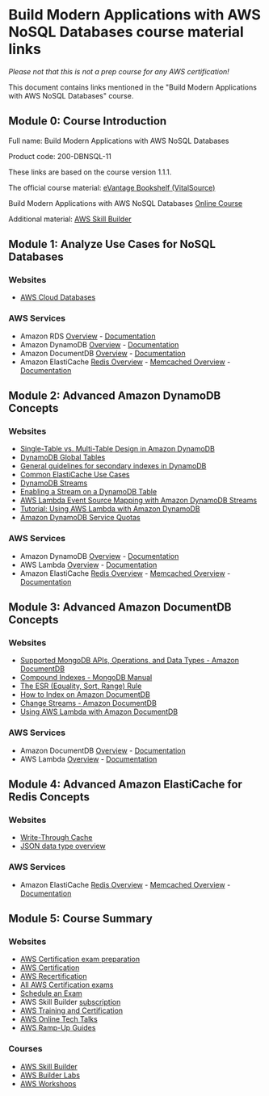 # Build Modern Applications with AWS NoSQL Databases course material links

_Please not that this is not a prep course for any AWS certification!_

This document contains links mentioned in the "Build Modern Applications with AWS NoSQL Databases" course.

## Module 0: Course Introduction

Full name: Build Modern Applications with AWS NoSQL Databases

Product code: 200-DBNSQL-11

These links are based on the course version 1.1.1.

The official course material: [eVantage Bookshelf (VitalSource)](https://evantage.gilmoreglobal.com)

Build Modern Applications with AWS NoSQL Databases [Online Course](https://explore.skillbuilder.aws/learn/course/internal/view/elearning/19509/digital-classroom-build-modern-applications-with-aws-nosql-databases)

Additional material: [AWS Skill Builder](https://skillbuilder.aws/search?searchText=Build+Modern+Applications+with+AWS+NoSQL+Databases+&page=1)

## Module 1: Analyze Use Cases for NoSQL Databases

### Websites

- [AWS Cloud Databases](https://aws.amazon.com/products/databases/)

### AWS Services

- Amazon RDS [Overview](https://aws.amazon.com/documentation-overview/relational-database-service/) - [Documentation](https://docs.aws.amazon.com/rds/)
- Amazon DynamoDB [Overview](https://aws.amazon.com/documentation-overview/dynamodb/) - [Documentation](https://docs.aws.amazon.com/dynamodb)
- Amazon DocumentDB [Overview](https://aws.amazon.com/documentation-overview/documentdb/) - [Documentation](https://docs.aws.amazon.com/documentdb/)
- Amazon ElastiCache [Redis Overview](https://aws.amazon.com/documentation-overview/redis/) - [Memcached Overview](https://aws.amazon.com/documentation-overview/memcached/) - [Documentation](https://docs.aws.amazon.com/elasticache/)

## Module 2: Advanced Amazon DynamoDB Concepts

### Websites

- [Single-Table vs. Multi-Table Design in Amazon DynamoDB](https://aws.amazon.com/blogs/database/single-table-vs-multi-table-design-in-amazon-dynamodb/)
- [DynamoDB Global Tables](https://aws.amazon.com/dynamodb/global-tables/)
- [General guidelines for secondary indexes in DynamoDB](https://docs.aws.amazon.com/amazondynamodb/latest/developerguide/bp-indexes-general.html)
- [Common ElastiCache Use Cases](https://docs.aws.amazon.com/AmazonElastiCache/latest/red-ug/elasticache-use-cases.html)
- [DynamoDB Streams](https://docs.aws.amazon.com/amazondynamodb/latest/developerguide/Streams.html)
- [Enabling a Stream on a DynamoDB Table](https://docs.aws.amazon.com/amazondynamodb/latest/developerguide/Streams.html#Streams.Enabling)
- [AWS Lambda Event Source Mapping with Amazon DynamoDB Streams](https://docs.aws.amazon.com/lambda/latest/dg/invocation-eventsourcemapping.html#invocation-eventsourcemapping-batching)
- [Tutorial: Using AWS Lambda with Amazon DynamoDB](https://docs.aws.amazon.com/lambda/latest/dg/with-ddb.html#services-ddb-params)
- [Amazon DynamoDB Service Quotas](https://docs.aws.amazon.com/amazondynamodb/latest/developerguide/ServiceQuotas.html#limits-dynamodb-streams)

### AWS Services

- Amazon DynamoDB [Overview](https://aws.amazon.com/documentation-overview/dynamodb/) - [Documentation](https://docs.aws.amazon.com/dynamodb)
- AWS Lambda [Overview](https://aws.amazon.com/documentation-overview/lambda/) - [Documentation](https://docs.aws.amazon.com/lambda/)
- Amazon ElastiCache [Redis Overview](https://aws.amazon.com/documentation-overview/redis/) - [Memcached Overview](https://aws.amazon.com/documentation-overview/memcached/) - [Documentation](https://docs.aws.amazon.com/elasticache/)

## Module 3: Advanced Amazon DocumentDB Concepts

### Websites

- [Supported MongoDB APIs, Operations, and Data Types - Amazon DocumentDB](https://docs.aws.amazon.com/documentdb/latest/developerguide/mongo-apis.html)
- [Compound Indexes - MongoDB Manual](https://www.mongodb.com/docs/v3.0/core/index-compound/)
- [The ESR (Equality, Sort, Range) Rule](https://www.mongodb.com/docs/manual/tutorial/equality-sort-range-rule/)
- [How to Index on Amazon DocumentDB](https://aws.amazon.com/blogs/database/how-to-index-on-amazon-documentdb-with-mongodb-compatibility/)
- [Change Streams - Amazon DocumentDB](https://docs.aws.amazon.com/documentdb/latest/developerguide/change_streams.html)
- [Using AWS Lambda with Amazon DocumentDB](https://docs.aws.amazon.com/lambda/latest/dg/with-documentdb.html)

### AWS Services

- Amazon DocumentDB [Overview](https://aws.amazon.com/documentation-overview/documentdb/) - [Documentation](https://docs.aws.amazon.com/documentdb/)
- AWS Lambda [Overview](https://aws.amazon.com/documentation-overview/lambda/) - [Documentation](https://docs.aws.amazon.com/lambda/)

## Module 4: Advanced Amazon ElastiCache for Redis Concepts

### Websites

- [Write-Through Cache](https://docs.aws.amazon.com/whitepapers/latest/database-caching-strategies-using-redis/caching-patterns.html#write-through)
- [JSON data type overview](https://docs.aws.amazon.com/AmazonElastiCache/latest/red-ug/json-document-overview.html)

### AWS Services

- Amazon ElastiCache [Redis Overview](https://aws.amazon.com/documentation-overview/redis/) - [Memcached Overview](https://aws.amazon.com/documentation-overview/memcached/) - [Documentation](https://docs.aws.amazon.com/elasticache/)

## Module 5: Course Summary

### Websites

- [AWS Certification exam preparation](https://aws.amazon.com/certification/certification-prep/)
- [AWS Certification](https://aws.amazon.com/certification/)
- [AWS Recertification](https://aws.amazon.com/certification/recertification/)
- [All AWS Certification exams](https://aws.amazon.com/certification/exams/)
- [Schedule an Exam](https://aws.amazon.com/certification/certification-prep/testing/)
- AWS Skill Builder [subscription](https://aws.amazon.com/training/digital)
- [AWS Training and Certification](https://aws.amazon.com/training)
- [AWS Online Tech Talks](https://aws.amazon.com/events/online-tech-talks/on-demand/)
- [AWS Ramp-Up Guides](https://aws.amazon.com/training/ramp-up-guides/)

### Courses

- [AWS Skill Builder](https://explore.skillbuilder.aws/learn)
- [AWS Builder Labs](https://aws.amazon.com/training/digital/aws-builder-labs/)
- [AWS Workshops](https://workshops.aws/)
